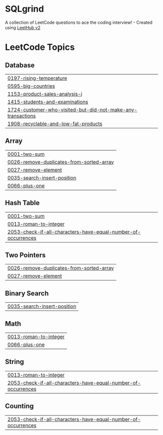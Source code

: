 # SQLgrind
A collection of LeetCode questions to ace the coding interview! - Created using [LeetHub v2](https://github.com/arunbhardwaj/LeetHub-2.0)

<!---LeetCode Topics Start-->
# LeetCode Topics
## Database
|  |
| ------- |
| [0197-rising-temperature](https://github.com/p4prabhu/SQLgrind/tree/master/0197-rising-temperature) |
| [0595-big-countries](https://github.com/p4prabhu/SQLgrind/tree/master/0595-big-countries) |
| [1153-product-sales-analysis-i](https://github.com/p4prabhu/SQLgrind/tree/master/1153-product-sales-analysis-i) |
| [1415-students-and-examinations](https://github.com/p4prabhu/SQLgrind/tree/master/1415-students-and-examinations) |
| [1724-customer-who-visited-but-did-not-make-any-transactions](https://github.com/p4prabhu/SQLgrind/tree/master/1724-customer-who-visited-but-did-not-make-any-transactions) |
| [1908-recyclable-and-low-fat-products](https://github.com/p4prabhu/SQLgrind/tree/master/1908-recyclable-and-low-fat-products) |
## Array
|  |
| ------- |
| [0001-two-sum](https://github.com/p4prabhu/SQLgrind/tree/master/0001-two-sum) |
| [0026-remove-duplicates-from-sorted-array](https://github.com/p4prabhu/SQLgrind/tree/master/0026-remove-duplicates-from-sorted-array) |
| [0027-remove-element](https://github.com/p4prabhu/SQLgrind/tree/master/0027-remove-element) |
| [0035-search-insert-position](https://github.com/p4prabhu/SQLgrind/tree/master/0035-search-insert-position) |
| [0066-plus-one](https://github.com/p4prabhu/SQLgrind/tree/master/0066-plus-one) |
## Hash Table
|  |
| ------- |
| [0001-two-sum](https://github.com/p4prabhu/SQLgrind/tree/master/0001-two-sum) |
| [0013-roman-to-integer](https://github.com/p4prabhu/SQLgrind/tree/master/0013-roman-to-integer) |
| [2053-check-if-all-characters-have-equal-number-of-occurrences](https://github.com/p4prabhu/SQLgrind/tree/master/2053-check-if-all-characters-have-equal-number-of-occurrences) |
## Two Pointers
|  |
| ------- |
| [0026-remove-duplicates-from-sorted-array](https://github.com/p4prabhu/SQLgrind/tree/master/0026-remove-duplicates-from-sorted-array) |
| [0027-remove-element](https://github.com/p4prabhu/SQLgrind/tree/master/0027-remove-element) |
## Binary Search
|  |
| ------- |
| [0035-search-insert-position](https://github.com/p4prabhu/SQLgrind/tree/master/0035-search-insert-position) |
## Math
|  |
| ------- |
| [0013-roman-to-integer](https://github.com/p4prabhu/SQLgrind/tree/master/0013-roman-to-integer) |
| [0066-plus-one](https://github.com/p4prabhu/SQLgrind/tree/master/0066-plus-one) |
## String
|  |
| ------- |
| [0013-roman-to-integer](https://github.com/p4prabhu/SQLgrind/tree/master/0013-roman-to-integer) |
| [2053-check-if-all-characters-have-equal-number-of-occurrences](https://github.com/p4prabhu/SQLgrind/tree/master/2053-check-if-all-characters-have-equal-number-of-occurrences) |
## Counting
|  |
| ------- |
| [2053-check-if-all-characters-have-equal-number-of-occurrences](https://github.com/p4prabhu/SQLgrind/tree/master/2053-check-if-all-characters-have-equal-number-of-occurrences) |
<!---LeetCode Topics End-->